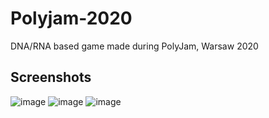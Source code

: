 # Polyjam-2020
DNA/RNA based game made during PolyJam, Warsaw 2020

## Screenshots
![image](https://github.com/Meekr0/Polyjam-2020/assets/60537290/e5ac13b9-6a04-417a-a8d3-4a065dc5e3b7)
![image](https://github.com/Meekr0/Polyjam-2020/assets/60537290/b1120a9b-983f-430b-89f0-0b2b2b35d985)
![image](https://github.com/Meekr0/Polyjam-2020/assets/60537290/2089acbe-1d52-45b6-9a2a-c7a77de73f57)


